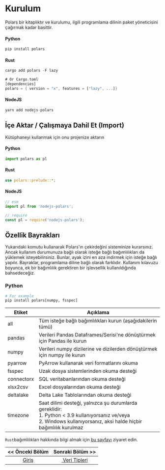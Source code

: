 # Kurulum

Polars bir kitaplıktır ve kurulumu, ilgili programlama dilinin paket yöneticisini çağırmak kadar basittir.

#### Python

```python
pip install polars
```

#### Rust

```rust
cargo add polars -F lazy

# Or Cargo.toml
[dependencies]
polars = { version = "x", features = ["lazy", ...]}
```

#### NodeJS

```js
yarn add nodejs-polars
```

## İçe Aktar / Çalışmaya Dahil Et (Import)

Kütüphaneyi kullanmak için onu projenize aktarın

#### Python

```python
import polars as pl
```

#### Rust

```rust
use polars::prelude::*;
```

#### NodeJS

```js
// esm
import pl from 'nodejs-polars';

// require
const pl = require('nodejs-polars'); 
```

## Özellik Bayrakları

Yukarıdaki komutu kullanarak Polars'ın çekirdeğini sisteminize kurarsınız. Ancak 
kullanım durumunuza bağlı olarak isteğe bağlı bağımlılıkları da yüklemek isteyebilirsiniz. Bunlar, ayak izini en aza indirmek için isteğe bağlı yapılır. Bayraklar, programlama diline bağlı olarak farklıdır. Kullanım kılavuzu boyunca, ek bir bağımlılık gerektiren bir işlevsellik kullanıldığında bahsedeceğiz.

### Python

```python
# For example
pip install polars[numpy, fsspec]
```

| Etiket     | Açıklama                                                                                                                                                                    |
| ---------- | --------------------------------------------------------------------------------------------------------------------------------------------------------------------------- |
| all        | Tüm isteğe bağlı bağımlılıkları kurun (aşağıdakilerin tümü)                                                                                                                 |
| pandas     | Verileri Pandas Dataframes/Serisi'ne dönüştürmek için Pandas ile kurun                                                                                                      |
| numpy      | Verileri numpy dizilerine ve dizilerden dönüştürmek için numpy ile kurun                                                                                                    |
| pyarrow    | PyArrow kullanarak veri formatlarını okuma                                                                                                                                  |
| fsspec     | Uzak dosya sistemlerinden okuma desteği                                                                                                                                     |
| connectorx | SQL veritabanlarından okuma desteği                                                                                                                                         |
| xlsx2csv   | Excel dosyalarından okuma desteği                                                                                                                                           |
| deltalake  | Delta Lake Tablolarından okuma desteği                                                                                                                                      |
| timezone   | Saat dilimi desteği, yalnızca şu durumlarda gereklidir: <br/>1. Python < 3.9 kullanıyorsanız ve/veya <br/>2. Windows kullanıyorsanız, aksi halde hiçbir bağımlılık kurulmaz |

`Rust`bağımlılıkları hakkında bilgi almak için [bu sayfayı](https://pola-rs.github.io/polars-book/user-guide/installation/#rust) ziyaret edin.



| << Önceki Bölüm      | Sonraki Bölüm >>                      |
|:--------------------:|:-------------------------------------:|
| [Giriş](01_giris.md) | [ Veri Tipleri](03.1_veri_tipleri.md) |
